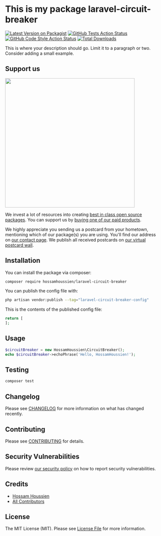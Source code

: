 # This is my package laravel-circuit-breaker

[![Latest Version on Packagist](https://img.shields.io/packagist/v/hossamhoussien/laravel-circuit-breaker.svg?style=flat-square)](https://packagist.org/packages/hossamhoussien/laravel-circuit-breaker)
[![GitHub Tests Action Status](https://img.shields.io/github/actions/workflow/status/hossamhoussien/laravel-circuit-breaker/run-tests.yml?branch=main&label=tests&style=flat-square)](https://github.com/hossamhoussien/laravel-circuit-breaker/actions?query=workflow%3Arun-tests+branch%3Amain)
[![GitHub Code Style Action Status](https://img.shields.io/github/actions/workflow/status/hossamhoussien/laravel-circuit-breaker/fix-php-code-style-issues.yml?branch=main&label=code%20style&style=flat-square)](https://github.com/hossamhoussien/laravel-circuit-breaker/actions?query=workflow%3A"Fix+PHP+code+style+issues"+branch%3Amain)
[![Total Downloads](https://img.shields.io/packagist/dt/hossamhoussien/laravel-circuit-breaker.svg?style=flat-square)](https://packagist.org/packages/hossamhoussien/laravel-circuit-breaker)

This is where your description should go. Limit it to a paragraph or two. Consider adding a small example.

## Support us

[<img src="https://github-ads.s3.eu-central-1.amazonaws.com/laravel-circuit-breaker.jpg?t=1" width="419px" />](https://spatie.be/github-ad-click/laravel-circuit-breaker)

We invest a lot of resources into creating [best in class open source packages](https://spatie.be/open-source). You can support us by [buying one of our paid products](https://spatie.be/open-source/support-us).

We highly appreciate you sending us a postcard from your hometown, mentioning which of our package(s) you are using. You'll find our address on [our contact page](https://spatie.be/about-us). We publish all received postcards on [our virtual postcard wall](https://spatie.be/open-source/postcards).

## Installation

You can install the package via composer:

```bash
composer require hossamhoussien/laravel-circuit-breaker
```

You can publish the config file with:

```bash
php artisan vendor:publish --tag="laravel-circuit-breaker-config"
```

This is the contents of the published config file:

```php
return [
];
```

## Usage

```php
$circuitBreaker = new HossamHoussien\CircuitBreaker();
echo $circuitBreaker->echoPhrase('Hello, HossamHoussien!');
```

## Testing

```bash
composer test
```

## Changelog

Please see [CHANGELOG](CHANGELOG.md) for more information on what has changed recently.

## Contributing

Please see [CONTRIBUTING](CONTRIBUTING.md) for details.

## Security Vulnerabilities

Please review [our security policy](../../security/policy) on how to report security vulnerabilities.

## Credits

- [Hossam Houssien](https://github.com/HossamHoussien)
- [All Contributors](../../contributors)

## License

The MIT License (MIT). Please see [License File](LICENSE.md) for more information.
